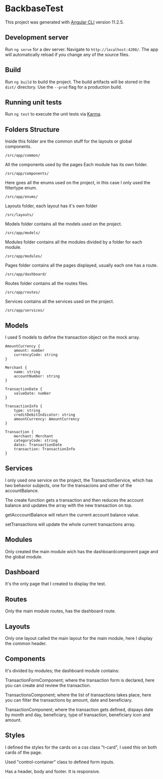 # BackbaseTest

This project was generated with [Angular CLI](https://github.com/angular/angular-cli) version 11.2.5.

## Development server

Run `ng serve` for a dev server. Navigate to `http://localhost:4200/`. The app will automatically reload if you change any of the source files.

## Build

Run `ng build` to build the project. The build artifacts will be stored in the `dist/` directory. Use the `--prod` flag for a production build.

## Running unit tests

Run `ng test` to execute the unit tests via [Karma](https://karma-runner.github.io).


## Folders Structure

Inside this folder are the common stuff for the layouts or global components.

    /src/app/common/

All the components used by the pages
Each module has its own folder.

    /src/app/components/

Here goes all the enums used on the project,
in this case I only used the filtertype enum.

    /src/app/enums/

Layouts folder, each layout has it's own folder

    /src/layouts/

Models folder contains all the models used on the project.

    /src/app/models/

Modules folder contains all the modules divided by a folder for each module.

    /src/app/modules/

Pages folder contains all the pages displayed, usually each one has a route.

    /src/app/dashboard/

Routes folder contains all the routes files.

    /src/app/routes/

Services contains all the services used on the project.

    /src/app/services/

## Models

I used 5 models to define the transaction object on the mock array.

    AmountCurrency {
        amount: number
        currencyCode: string
    }

    Merchant {
        name: string
        accountNumber: string
    }

    TransactionDate {
        valueDate: number
    }

    TransactionInfo {
        type: string
        creditDebitIndicator: string
        amountCurrency: AmountCurrency
    }

    Transaction {
        merchant: Merchant
        categoryCode: string
        dates: TransactionDate
        transaction: TransactionInfo
    }

## Services

I only used one service on the project, the TransactionService, which has two behavior subjects, one for the transacions and other of the accountBalance.

The create function gets a transaction and then reduces the account balance and updates the array with the new transaction on top.

getAcccountBalance will return the current account balance value.

setTransactions will update the whole current transactions array.

## Modules

Only created the main module wich has the dashboardcomponent page and the global module.

## Dashboard

It's the only page that I created to display the test.

## Routes 

Only the main module routes, has the dashboard route.

## Layouts

Only one layout called the main layout for the main module, here I display the common header.

## Components

It's divided by modules; the dashboard module contains:

TransactionFormComponent; where the transaction form is declared, here you can create and review the transaction.

TransactionsComponent; where the list of transactions takes place, here you can filter the transactions by amount, date and beneficiary.

TransactionComponent; where the transaction gets defined, dispays date by month and day, beneficiary, type of transaction, beneficiary icon and amount.

## Styles

I defined the styles for the cards on a css class "t-card", I used this on both cards of the page.

Used "control-container" class to defined form inputs.

Has a header, body and footer. It is responsive.